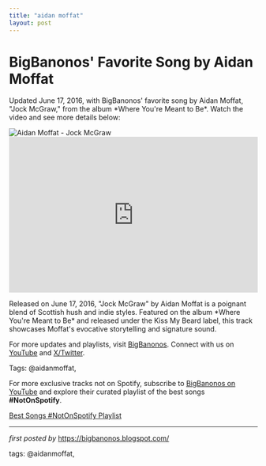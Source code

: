 ```yaml
---
title: "aidan moffat"
layout: post
---
```

<!-- Post Title -->
<h1 >BigBanonos' Favorite Song by Aidan Moffat</h1> <!-- Introductory Text -->
<p >Updated June 17, 2016, with BigBanonos' favorite song by Aidan Moffat, "Jock McGraw," from the album *Where You're Meant to Be*. Watch the video and see more details below:</p> <!-- Featured Image -->
<div > <img src="https://www.silentradio.co.uk/wp-content/uploads/2018/12/moffathubbert.jpg" alt="Aidan Moffat - Jock McGraw" />
</div> <!-- YouTube Video Embed -->
<div > <iframe width="100%" height="315" src="https://www.youtube.com/embed/yB_GVdYuyBU" title="Jock McGraw" frameborder="0" allow="accelerometer; autoplay; clipboard-write; encrypted-media; gyroscope; picture-in-picture; web-share" referrerpolicy="strict-origin-when-cross-origin" allowfullscreen></iframe>
</div> <!-- Song Information -->
<div > <p>Released on June 17, 2016, "Jock McGraw" by Aidan Moffat is a poignant blend of Scottish hush and indie styles. Featured on the album *Where You're Meant to Be* and released under the Kiss My Beard label, this track showcases Moffat's evocative storytelling and signature sound.</p>
</div> <!-- Footer Links -->
<div > <p>For more updates and playlists, visit <a href="https://bigbanonos.blogspot.com/" target="_blank">BigBanonos</a>. Connect with us on <a href="https://www.youtube.com/@BigBanonos" target="_blank">YouTube</a> and <a href="https://x.com/bigbanonos" target="_blank">X/Twitter</a>.</p>
</div> <!-- Tags -->
<p >Tags: @aidanmoffat,</p>


<!--Subscribe and Playlist Links-->
<div>
    <p>For more exclusive tracks not on Spotify, subscribe to <a href="https://www.youtube.com/@BigBanonos" target="_blank">BigBanonos on YouTube</a> and explore their curated playlist of the best songs <strong>#NotOnSpotify</strong>.</p>
    <p><a href="https://www.youtube.com/playlist?list=PLtuNtuTatqI0kFahUCbtbfenC_ET5O_tr" target="_blank">Best Songs #NotOnSpotify Playlist<br /></a></p></div>

<hr />

<p><em>first posted by</em> <a href="https://bigbanonos.blogspot.com/" rel="noopener" target="_new">https://bigbanonos.blogspot.com/</a></p>

<p>tags: @aidanmoffat,</p>
